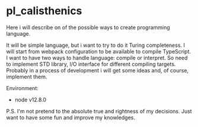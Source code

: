 # pl_calisthenics

Here i will describe on of the possible
ways to create programming language.

It will be simple language, but i want to try to do it
Turing completeness.
I will start from webpack configuration to be available to compile TypeScript.
I want to have two ways to handle language: compile or interpret.
So need to implement STD library, I/O interface for different compiling targets.
Probably in a process of development i will get some ideas and, of course, implement them.

Environment:

- node v12.8.0

P.S. I'm not pretend to the absolute true and rightness of my decisions. 
Just want to have some fun and improve my knowledges.


